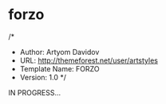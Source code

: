 # forzo
/*
 * Author: Artyom Davidov
 * URL: http://themeforest.net/user/artstyles
 * Template Name: FORZO
 * Version: 1.0
*/

IN PROGRESS...
